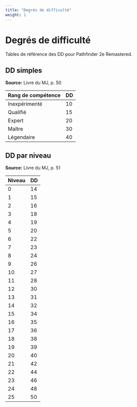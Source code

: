```yaml
---
title: "Degrés de difficulté"
weight: 1
---
```


# Degrés de difficulté

Tables de référence des DD pour Pathfinder 2e Remastered.

## DD simples

**Source:** Livre du MJ, p. 50

| Rang de compétence | DD |
|--------------------|-----|
| Inexpérimenté | 10 |
| Qualifié | 15 |
| Expert | 20 |
| Maître | 30 |
| Légendaire | 40 |

## DD par niveau

**Source:** Livre du MJ, p. 51

| Niveau | DD |
|--------|-----|
| 0 | 14 |
| 1 | 15 |
| 2 | 16 |
| 3 | 18 |
| 4 | 19 |
| 5 | 20 |
| 6 | 22 |
| 7 | 23 |
| 8 | 24 |
| 9 | 26 |
| 10 | 27 |
| 11 | 28 |
| 12 | 30 |
| 13 | 31 |
| 14 | 32 |
| 15 | 34 |
| 16 | 35 |
| 17 | 36 |
| 18 | 38 |
| 19 | 39 |
| 20 | 40 |
| 21 | 42 |
| 22 | 44 |
| 23 | 46 |
| 24 | 48 |
| 25 | 50 |
